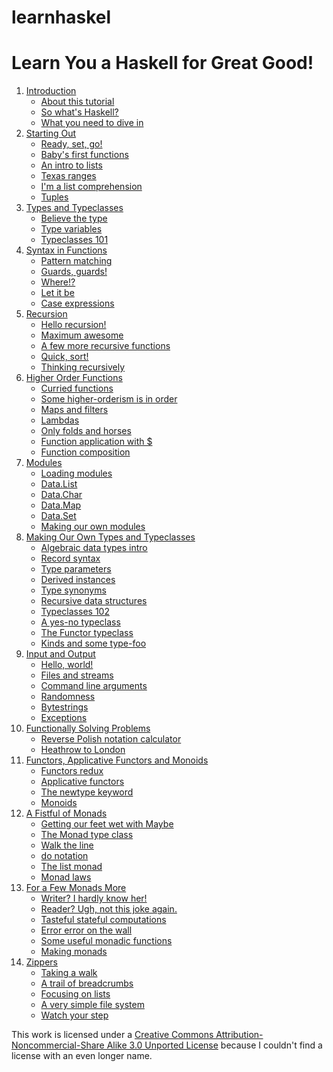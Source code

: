 # learnhaskel

<link rel="shortcut icon" href="../favicon.png" type="image/png">
<link type="text/css" rel="stylesheet" href="../sh/Styles/SyntaxHighlighter.css">
<link href="../rss.php.html" rel="alternate" type="application/rss+xml" title="Learn You a Haskell for Great Good! feed">
</head>
<body class="introcontent">
<div class="bgwrapper">
    <div id="content">
        <h1>Learn You a Haskell for Great Good!</h1>
<p>
    <ol class="chapters">
            <li>
            <a href="../introduction/index.md">Introduction</a>
            <ul>
                                    <li><a href="./introduction/index.md#about-this-tutorial">About this tutorial</a></li>  
                                    <li><a href="../introduction/index.md#so-whats-haskell">So what's Haskell?</a></li>  
                                    <li><a href="../introduction/index.md#what-you-need">What you need to dive in</a></li>  
                            </ul>
        </li>
            <li>
            <a href="../starting-out/index.md">Starting Out</a>
            <ul>
                                    <li><a href="../starting-out/index.md#ready-set-go">Ready, set, go!</a></li>  
                                    <li><a href="../starting-out/index.md#babys-first-functions">Baby's first functions</a></li>  
                                    <li><a href="../starting-out/index.md#an-intro-to-lists">An intro to lists</a></li>  
                                    <li><a href="../starting-out/index.md#texas-ranges">Texas ranges</a></li>  
                                    <li><a href="../starting-out/index.md#im-a-list-comprehension">I'm a list comprehension</a></li>  
                                    <li><a href="../starting-out/index.md#tuples">Tuples</a></li>  
                            </ul>
        </li>
            <li>
            <a href="../types-and-typeclasses/index.md">Types and Typeclasses</a>
            <ul>
                                    <li><a href="../types-and-typeclasses/index.md#believe-the-type">Believe the type</a></li>  
                                    <li><a href="../types-and-typeclasses/index.md#type-variables">Type variables</a></li>  
                                    <li><a href="../types-and-typeclasses/index.md#typeclasses-101">Typeclasses 101</a></li>  
                            </ul>
        </li>
            <li>
            <a href="../syntax-in-functions/index.md">Syntax in Functions</a>
            <ul>
                                    <li><a href="../syntax-in-functions/index.md#pattern-matching">Pattern matching</a></li>  
                                    <li><a href="../syntax-in-functions/index.md#guards-guards">Guards, guards!</a></li>  
                                    <li><a href="../syntax-in-functions/index.md#where">Where!?</a></li>  
                                    <li><a href="../syntax-in-functions/index.md#let-it-be">Let it be</a></li>  
                                    <li><a href="../syntax-in-functions/index.md#case-expressions">Case expressions</a></li>  
                            </ul>
        </li>
            <li>
            <a href="../recursion/index.md">Recursion</a>
            <ul>
                                    <li><a href="../recursion/index.md#hello-recursion">Hello recursion!</a></li>  
                                    <li><a href="../recursion/index.md#maximum-awesome">Maximum awesome</a></li>  
                                    <li><a href="../recursion/index.md#a-few-more-recursive-functions">A few more recursive functions</a></li>  
                                    <li><a href="../recursion/index.md#quick-sort">Quick, sort!</a></li>  
                                    <li><a href="../recursion/index.md#thinking-recursively">Thinking recursively</a></li>  
                            </ul>
        </li>
            <li>
            <a href="../higher-order-functions/index.md">Higher Order Functions</a>
            <ul>
                                    <li><a href="../higher-order-functions/index.md#curried-functions">Curried functions</a></li>  
                                    <li><a href="../higher-order-functions/index.md#higher-orderism">Some higher-orderism is in order</a></li>  
                                    <li><a href="../higher-order-functions/index.md#maps-and-filters">Maps and filters</a></li>  
                                    <li><a href="../higher-order-functions/index.md#lambdas">Lambdas</a></li>  
                                    <li><a href="../higher-order-functions/index.md#folds">Only folds and horses</a></li>  
                                    <li><a href="../higher-order-functions/index.md#function-application">Function application with $</a></li>  
                                    <li><a href="../higher-order-functions/index.md#composition">Function composition</a></li>  
                            </ul>
        </li>
            <li>
            <a href="../modules/index.md">Modules</a>
            <ul>
                                    <li><a href="../modules/index.md#loading-modules">Loading modules</a></li>  
                                    <li><a href="../modules/index.md#data-list">Data.List</a></li>  
                                    <li><a href="../modules/index.md#data-char">Data.Char</a></li>  
                                    <li><a href="../modules/index.md#data-map">Data.Map</a></li>  
                                    <li><a href="../modules/index.md#data-set">Data.Set</a></li>  
                                    <li><a href="../modules/index.md#making-our-own-modules">Making our own modules</a></li>  
                            </ul>
        </li>
            <li>
            <a href="../making-our-own-types-and-typeclasses/index.md">Making Our Own Types and Typeclasses</a>
            <ul>
                                    <li><a href="../making-our-own-types-and-typeclasses/index.md#algebraic-data-types">Algebraic data types intro</a></li>  
                                    <li><a href="../making-our-own-types-and-typeclasses/index.md#record-syntax">Record syntax</a></li>  
                                    <li><a href="../making-our-own-types-and-typeclasses/index.md#type-parameters">Type parameters</a></li>  
                                    <li><a href="../making-our-own-types-and-typeclasses/index.md#derived-instances">Derived instances</a></li>  
                                    <li><a href="../making-our-own-types-and-typeclasses/index.md#type-synonyms">Type synonyms</a></li>  
                                    <li><a href="../making-our-own-types-and-typeclasses/index.md#recursive-data-structures">Recursive data structures</a></li>  
                                    <li><a href="../making-our-own-types-and-typeclasses/index.md#typeclasses-102">Typeclasses 102</a></li>  
                                    <li><a href="../making-our-own-types-and-typeclasses/index.md#a-yes-no-typeclass">A yes-no typeclass</a></li>  
                                    <li><a href="../making-our-own-types-and-typeclasses/index.md#the-functor-typeclass">The Functor typeclass</a></li>  
                                    <li><a href="../making-our-own-types-and-typeclasses/index.md#kinds-and-some-type-foo">Kinds and some type-foo</a></li>  
                            </ul>
        </li>
            <li>
            <a href="../input-and-output/index.md">Input and Output</a>
            <ul>
                                    <li><a href="../input-and-output/index.md#hello-world">Hello, world!</a></li>  
                                    <li><a href="../input-and-output/index.md#files-and-streams">Files and streams</a></li>  
                                    <li><a href="../input-and-output/index.md#command-line-arguments">Command line arguments</a></li>  
                                    <li><a href="../input-and-output/index.md#randomness">Randomness</a></li>  
                                    <li><a href="../input-and-output/index.md#bytestrings">Bytestrings</a></li>  
                                    <li><a href="../input-and-output/index.md#exceptions">Exceptions</a></li>  
                            </ul>
        </li>
            <li>
            <a href="../functionally-solving-problems/index.md">Functionally Solving Problems</a>
            <ul>
                                    <li><a href="../functionally-solving-problems/index.md#reverse-polish-notation-calculator">Reverse Polish notation calculator</a></li>  
                                    <li><a href="../functionally-solving-problems/index.md#heathrow-to-london">Heathrow to London</a></li>  
                            </ul>
        </li>
            <li>
            <a href="../functors-applicative-functors-and-monoids/index.md">Functors, Applicative Functors and Monoids</a>
            <ul>
                                    <li><a href="../functors-applicative-functors-and-monoids/index.md#functors-redux">Functors redux</a></li>  
                                    <li><a href="../functors-applicative-functors-and-monoids/index.md#applicative-functors">Applicative functors</a></li>  
                                    <li><a href="../functors-applicative-functors-and-monoids/index.md#the-newtype-keyword">The newtype keyword</a></li>  
                                    <li><a href="../functors-applicative-functors-and-monoids/index.md#monoids">Monoids</a></li>  
                            </ul>
        </li>
            <li>
            <a href="../a-fistful-of-monads/index.md">A Fistful of Monads</a>
            <ul>
                                    <li><a href="../a-fistful-of-monads/index.md#getting-our-feet-wet-with-maybe">Getting our feet wet with Maybe</a></li>  
                                    <li><a href="../a-fistful-of-monads/index.md#the-monad-type-class">The Monad type class</a></li>  
                                    <li><a href="../a-fistful-of-monads/index.md#walk-the-line">Walk the line</a></li>  
                                    <li><a href="../a-fistful-of-monads/index.md#do-notation">do notation</a></li>  
                                    <li><a href="../a-fistful-of-monads/index.md#the-list-monad">The list monad</a></li>  
                                    <li><a href="../a-fistful-of-monads/index.md#monad-laws">Monad laws</a></li>  
                            </ul>
        </li>
            <li>
            <a href="../for-a-few-monads-more/index.md">For a Few Monads More</a>
            <ul>
                                    <li><a href="../for-a-few-monads-more/index.md#writer">Writer? I hardly know her!</a></li>  
                                    <li><a href="../for-a-few-monads-more/index.md#reader">Reader? Ugh, not this joke again.</a></li>  
                                    <li><a href="../for-a-few-monads-more/index.md#state">Tasteful stateful computations</a></li>  
                                    <li><a href="../for-a-few-monads-more/index.md#error">Error error on the wall</a></li>  
                                    <li><a href="../for-a-few-monads-more/index.md#useful-monadic-functions">Some useful monadic functions</a></li>  
                                    <li><a href="../for-a-few-monads-more/index.md#making-monads">Making monads</a></li>  
                            </ul>
        </li>
            <li>
            <a href="../zippers/index.md">Zippers</a>
            <ul>
                                    <li><a href="../zippers/index.md#taking-a-walk">Taking a walk</a></li>  
                                    <li><a href="../zippers/index.md#a-trail-of-breadcrumbs">A trail of breadcrumbs</a></li>  
                                    <li><a href="../zippers/index.md#focusing-on-lists">Focusing on lists</a></li>  
                                    <li><a href="../zippers/index.md#a-very-simple-file-system">A very simple file system</a></li>  
                                    <li><a href="../zippers/index.md#watch-your-step">Watch your step</a></li>  
                            </ul>
        </li>
        </ol>
    <p>
    This work is licensed under a <a rel="license" href="http://creativecommons.org/licenses/by-nc-sa/3.0/" rel="nofollow">Creative Commons Attribution-Noncommercial-Share Alike 3.0 Unported License</a> because I couldn't find a license with an even longer name. 
    </p>

</div>

